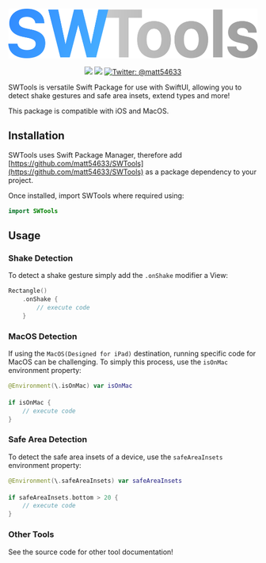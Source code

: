<p align="center">
    <img src="SWTools Logo.svg" height="100">
</p>

<p align="center">
    <img src="https://img.shields.io/badge/iOS-17.0+-27ae60.svg" />
    <img src="https://img.shields.io/badge/macOS-14.0+-2980b9.svg" />
    <a href="https://twitter.com/matt54633">
        <img src="https://img.shields.io/badge/Contact-@matt54633-95a5a6.svg?style=flat" alt="Twitter: @matt54633" />
    </a>
</p>

SWTools is versatile Swift Package for use with SwiftUI, allowing you to detect shake gestures and safe area insets, extend types and more!

This package is compatible with iOS and MacOS. 

## Installation

SWTools uses Swift Package Manager, therefore add [https://github.com/matt54633/SWTools](https://github.com/matt54633/SWTools) as a package dependency to your project. 

Once installed, import SWTools where required using:

```swift
import SWTools
```

## Usage

### Shake Detection

To detect a shake gesture simply add the `.onShake` modifier a View:
```swift
Rectangle()
    .onShake {
        // execute code
    }
```

### MacOS Detection

If using the `MacOS(Designed for iPad)` destination, running specific code for MacOS can be challenging. To simply this process, use the `isOnMac` environment property:
```swift 
@Environment(\.isOnMac) var isOnMac

if isOnMac {
    // execute code
}
```

### Safe Area Detection

To detect the safe area insets of a device, use the `safeAreaInsets` environment property:
```swift 
@Environment(\.safeAreaInsets) var safeAreaInsets

if safeAreaInsets.bottom > 20 {
    // execute code
}
```

### Other Tools

See the source code for other tool documentation!
